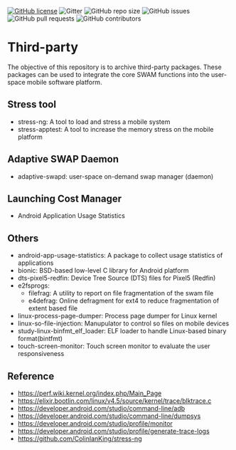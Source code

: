 [![GitHub license](https://dmlc.github.io/img/apache2.svg)](LICENSE) 
![Gitter](https://img.shields.io/gitter/room/mobile-swam/third-party) ![GitHub repo size](https://img.shields.io/github/repo-size/mobile-swam/third-party) ![GitHub issues](https://img.shields.io/github/issues/mobile-swam/third-party) ![GitHub pull requests](https://img.shields.io/github/issues-pr/mobile-swam/third-party) ![GitHub contributors](https://img.shields.io/github/contributors/mobile-swam/third-party)


# Third-party
The objective of this repository is to archive third-party packages. These packages can be used to integrate the core SWAM functions into the user-space mobile software platform.

## Stress tool
* stress-ng: A tool to load and stress a mobile system
* stress-apptest: A tool to increase the memory stress on the mobile platform 

## Adaptive SWAP Daemon
* adaptive-swapd: user-space on-demand swap manager (daemon)

## Launching Cost Manager
* Android Application Usage Statistics

## Others
* android-app-usage-statistics: A package to collect usage statistics of applications
* bionic: BSD-based low-level C library for Android platform
* dts-pixel5-redfin: Device Tree Source (DTS) files for Pixel5 (Redfin)
* e2fsprogs:
  - filefrag: A utility to report on file fragmentation of the swam file
  - e4defrag: Online defragment for ext4 to reduce fragmentation of extent based file
* linux-process-page-dumper: Process page dumper for Linux kernel
* linux-so-file-injection: Manupulator to control so files on mobile devices
* study-linux-binfmt_elf_loader: ELF loader to handle Linux-based binary format(bintfmt)
* touch-screen-monitor: Touch screen monitor to evaluate the user responsiveness

## Reference
* https://perf.wiki.kernel.org/index.php/Main_Page
* https://elixir.bootlin.com/linux/v4.5/source/kernel/trace/blktrace.c
* https://developer.android.com/studio/command-line/adb
* https://developer.android.com/studio/command-line/dumpsys
* https://developer.android.com/studio/profile/monitor
* https://developer.android.com/studio/profile/generate-trace-logs
* https://github.com/ColinIanKing/stress-ng
